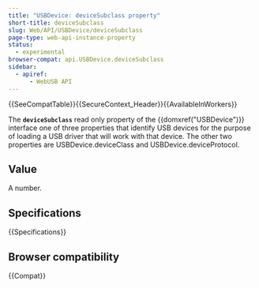```yaml
---
title: "USBDevice: deviceSubclass property"
short-title: deviceSubclass
slug: Web/API/USBDevice/deviceSubclass
page-type: web-api-instance-property
status:
  - experimental
browser-compat: api.USBDevice.deviceSubclass
sidebar:
  - apiref:
      - WebUSB API
---
```


{{SeeCompatTable}}{{SecureContext_Header}}{{AvailableInWorkers}}

The **`deviceSubclass`** read only property of the
{{domxref("USBDevice")}} interface one of three properties that identify USB devices for
the purpose of loading a USB driver that will work with that device. The other two
properties are USBDevice.deviceClass and USBDevice.deviceProtocol.

## Value

A number.

## Specifications

{{Specifications}}

## Browser compatibility

{{Compat}}
